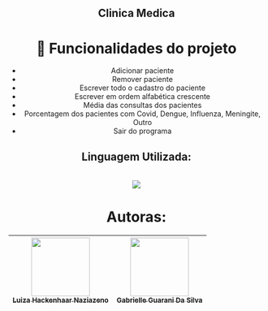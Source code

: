 <div align="center">

## Clinica Medica

# :hammer: Funcionalidades do projeto
- Adicionar paciente
- Remover paciente
- Escrever todo o cadastro do paciente
- Escrever em ordem alfabética crescente
- Média das consultas dos pacientes
- Porcentagem dos pacientes com Covid, Dengue, Influenza, Meningite, Outro
- Sair do programa

## Linguagem Utilizada:
<div style="display: inline_block"><br>
<img src="https://img.shields.io/badge/Java-ED8B00?style=for-the-badge&logo=openjdk&logoColor=white" /> 

# Autoras:

| [<img loading="lazy" src="https://avatars.githubusercontent.com/u/142232479?v=4" width=115><br><sub>Luiza Hackenhaar Naziazeno</sub>](https://github.com/luizahackenhaarnaziazeno) | [<img loading="lazy" src="https://avatars.githubusercontent.com/u/142234602?v=4" width=115><br><sub>Gabrielle Guarani Da Silva</sub>](https://github.com/gguarani) |
| :---: | :---: |
